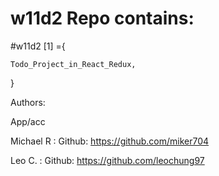 # w11d2 Repo contains:



#w11d2 [1] ={ 

    Todo_Project_in_React_Redux,
}


Authors:

App/acc

Michael R : Github: https://github.com/miker704

Leo C. : Github: https://github.com/leochung97
